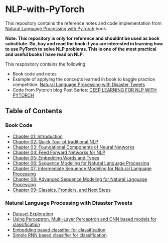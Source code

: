 # NLP-with-PyTorch

This repository contains the reference notes and code implementation from [Natural Language Processing with PyTorch](https://www.oreilly.com/library/view/natural-language-processing/9781491978221/) book. 

__Note: This repository is only for reference and shouldnt be used as book substitute. Go, buy and read the book if you are interested in learning how to use PyTorch to solve NLP problems. This is one of the most practical and useful books I have read on NLP.__

This respository contains the following:

- Book code and notes
- Example of applying the concepts learned in book to kaggle practice competition: [Natural Language Processing with Disaster Tweets](https://www.kaggle.com/c/nlp-getting-started)
- Code from Pytorch blog Post Series: [DEEP LEARNING FOR NLP WITH PYTORCH](https://pytorch.org/tutorials/beginner/deep_learning_nlp_tutorial.html)

## Table of Contents

### Book Code

- [Chapter 01: Introduction](chapters/chapter01_introduction.ipynb)
- [Chapter 02: Quick Tour of traditional NLP](chapters/chapter02_quick_tour_of_traditional_nlp.ipynb)
- [Chapter 03: Foundational Components of Neural Networks](chapters/chapter03_foundational_components_of_neural_networks.ipynb)
- [Chapter 04: Feed Forward Networks for NLP](chapters/chapter04_feed_forward_networks_for_nlp.ipynb)
- [Chapter 05: Embedding Words and Types](chapters/chapter05_embedding_words_and_types.ipynb)
- [Chapter 06: Sequence Modeling for Natural Language Processing](chapters/chapter06_sequence_modeling_for_nlp.ipynb)
- [Chapter 07: Intermediate Sequence Modeling for Natural Language Processing](chapters/chapter07_intermediate_sequence_modeling_for_nlp.ipynb)
- [Chapter 08: Advanced Sequence Modeling for Natural Language Processing](chapters/chapter08_advance_sequence_modeling_for_nlp.ipynb)
- [Chapter 09: Classics, Frontiers, and Next Steps](chapters/chapter09_classics_frontiers_and_next_steps.ipynb)


### Natural Language Processing with Disaster Tweets

- [Dataset Exploration](kaggle_nlp_with_disaster_tweets/)
- [Using Perceptron, Multi-Layer Perceptron and CNN based models for classification](kaggle_nlp_with_disaster_tweets/modeling.ipynb)
- [Embedding based classifier for classification](kaggle_nlp_with_disaster_tweets/tweet_embedding_based_classifier_experimentation.ipynb)
- [Simple RNN based classifier for classification](kaggle_nlp_with_disaster_tweets/tweet_simple_rnn_based_classifier_experimentation.ipynb)